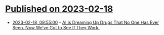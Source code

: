 # [Published on 2023-02-18](index.md)

* [2023-02-18, 09:55:00](https://soylentnews.org/article.pl?sid=23/02/17/0232240&from=rss) - [AI is Dreaming Up Drugs That No One Has Ever Seen. Now We’ve Got to See If They Work.](https://soylentnews.org/article.pl?sid=23/02/17/0232240&from=rss)
